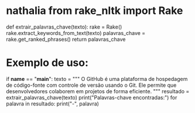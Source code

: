 # nathalia  from rake_nltk import Rake

def extrair_palavras_chave(texto):
    rake = Rake()
    rake.extract_keywords_from_text(texto)
    palavras_chave = rake.get_ranked_phrases()
    return palavras_chave

# Exemplo de uso:
if __name__ == "__main__":
    texto = """
    O GitHub é uma plataforma de hospedagem de código-fonte com controle de versão usando o Git. 
    Ele permite que desenvolvedores colaborem em projetos de forma eficiente.
    """
    resultado = extrair_palavras_chave(texto)
    print("Palavras-chave encontradas:")
    for palavra in resultado:
        print("-", palavra)
